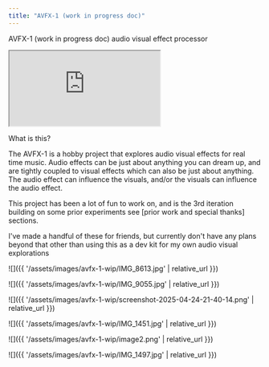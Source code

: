 ```yaml
---
title: "AVFX-1 (work in progress doc)"
---
```


AVFX-1 (work in progress doc)
audio visual effect processor

<div class="experience-video">
  <iframe
    src="https://www.youtube.com/embed/DUmbHycygms"
    title="AVFX-1 demo"
    allow="autoplay; fullscreen; picture-in-picture"
    allowfullscreen
    loading="lazy"
  ></iframe>
</div>

What is this?

The AVFX-1 is a hobby project that explores audio visual effects for real time music. Audio effects can be just about anything you can dream up, and are tightly coupled to visual effects which can also be just about anything. The audio effect can influence the visuals, and/or the visuals can influence the audio effect.

This project has been a lot of fun to work on, and is the 3rd iteration building on some prior experiments see [prior work and special thanks] sections.

I've made a handful of these for friends, but currently don't have any plans beyond that other than using this as a dev kit for my own audio visual explorations

![]({{ '/assets/images/avfx-1-wip/IMG_8613.jpg' | relative_url }})

![]({{ '/assets/images/avfx-1-wip/IMG_9055.jpg' | relative_url }})

![]({{ '/assets/images/avfx-1-wip/screenshot-2025-04-24-21-40-14.png' | relative_url }})

![]({{ '/assets/images/avfx-1-wip/IMG_1451.jpg' | relative_url }})

![]({{ '/assets/images/avfx-1-wip/image2.png' | relative_url }})

![]({{ '/assets/images/avfx-1-wip/IMG_1497.jpg' | relative_url }})
